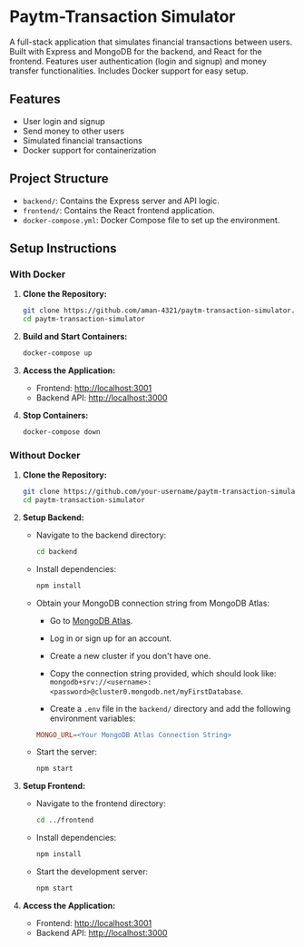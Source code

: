 # Paytm-Transaction Simulator

A full-stack application that simulates financial transactions between users. Built with Express and MongoDB for the backend, and React for the frontend. Features user authentication (login and signup) and money transfer functionalities. Includes Docker support for easy setup.

## Features

- User login and signup
- Send money to other users
- Simulated financial transactions
- Docker support for containerization

## Project Structure

- `backend/`: Contains the Express server and API logic.
- `frontend/`: Contains the React frontend application.
- `docker-compose.yml`: Docker Compose file to set up the environment.

## Setup Instructions

### With Docker

1. **Clone the Repository:**

   ```bash
   git clone https://github.com/aman-4321/paytm-transaction-simulator.git
   cd paytm-transaction-simulator
   ```

2. **Build and Start Containers:**

   ```bash
   docker-compose up
   ```

3. **Access the Application:**

   - Frontend: [http://localhost:3001](http://localhost:3001)
   - Backend API: [http://localhost:3000](http://localhost:3000)

4. **Stop Containers:**

   ```bash
   docker-compose down
   ```

### Without Docker

1. **Clone the Repository:**

   ```bash
   git clone https://github.com/your-username/paytm-transaction-simulator.git
   cd paytm-transaction-simulator
   ```

2. **Setup Backend:**

   - Navigate to the backend directory:

     ```bash
     cd backend
     ```

   - Install dependencies:

     ```bash
     npm install
     ```

   - Obtain your MongoDB connection string from MongoDB Atlas:

     - Go to [MongoDB Atlas](https://cloud.mongodb.com/).
     - Log in or sign up for an account.
     - Create a new cluster if you don't have one.
     - Copy the connection string provided, which should look like: `mongodb+srv://<username>:<password>@cluster0.mongodb.net/myFirstDatabase`.

     - Create a `.env` file in the `backend/` directory and add the following environment variables:

     ```makefile
     MONGO_URL=<Your MongoDB Atlas Connection String>
     ```

   - Start the server:

     ```bash
     npm start
     ```

3. **Setup Frontend:**

   - Navigate to the frontend directory:

     ```bash
     cd ../frontend
     ```

   - Install dependencies:

     ```bash
     npm install
     ```

   - Start the development server:

     ```bash
     npm start
     ```

4. **Access the Application:**

   - Frontend: [http://localhost:3001](http://localhost:3001)
   - Backend API: [http://localhost:3000](http://localhost:3000)
